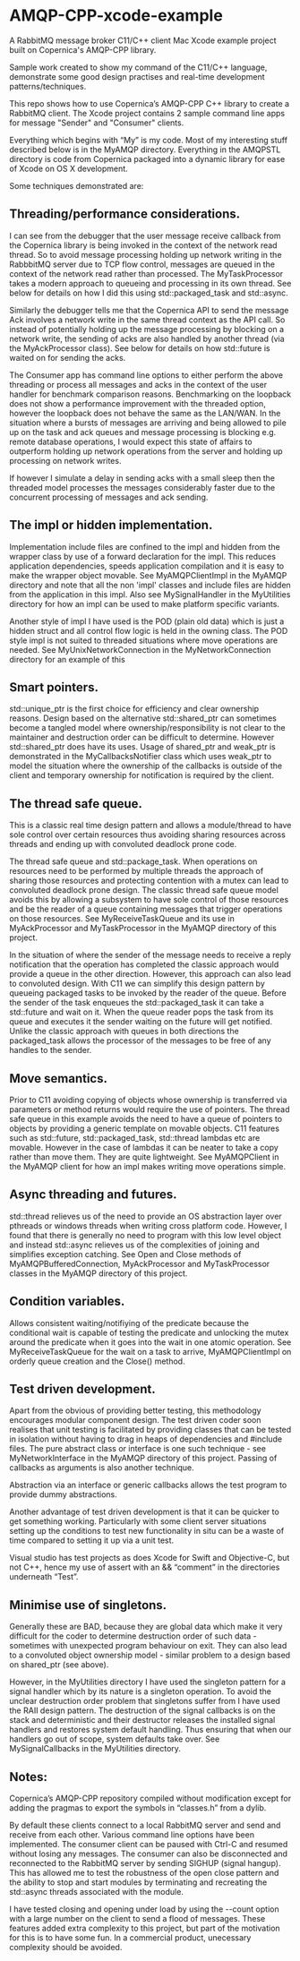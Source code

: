 # AMQP-CPP-xcode-example
A RabbitMQ message broker C11/C++ client Mac Xcode example project built on Copernica's AMQP-CPP library.

Sample work created to show my command of the C11/C++ language, demonstrate some good design practises and real-time development patterns/techniques.

This repo shows how to use Copernica’s AMQP-CPP C++ library to create a RabbitMQ client. The Xcode project contains 2 sample command line apps for message "Sender" and "Consumer" clients.

Everything which begins with “My” is my code. Most of my interesting stuff described below is in the MyAMQP directory. Everything in the AMQPSTL directory is code from Copernica packaged into a dynamic library for ease of Xcode on OS X development.

Some techniques demonstrated are:

## Threading/performance considerations.
I can see from the debugger that the user message receive callback from the Copernica library is being invoked in the context of the network read thread. So to avoid message processing holding up network writing in the RabbbitMQ server due to TCP flow control, messages are queued in the context of the network read rather than processed. The MyTaskProcessor takes a modern approach to queueing and processing in its own thread. See below for details on how I did this using std::packaged_task and std::async.

Similarly the debugger tells me that the Copernica API to send the message Ack involves a network write in the same thread context as the API call. So instead of potentially holding up the message processing by blocking on a network write, the sending of acks are also handled by another thread (via the MyAckProcessor class). See below for details on how std::future is waited on for sending the acks.

The Consumer app has command line options to either perform the above threading or process all messages and acks in the context of the user handler for benchmark comparison reasons. Benchmarking on the loopback does not show a performance improvement with the threaded option, however the loopback does not behave the same as the LAN/WAN. In the situation where a bursts of messages are arriving and being allowed to pile up on the task  and ack queues and message processing is blocking e.g. remote database operations, I would expect this state of affairs to outperform holding up network operations from the server and holding up processing on network writes.

If however I simulate a delay in sending acks with a small sleep then the threaded model processes the messages considerably faster due to the concurrent processing of messages and ack sending.

## The impl or hidden implementation.
Implementation include files are confined to the impl and hidden from the wrapper class by use of a forward declaration for the impl. This reduces application dependencies, speeds application compilation and it is easy to make the wrapper object movable. See MyAMQPClientImpl in the MyAMQP directory and note that all the non 'impl' classes and include files are hidden from the application in this impl. Also see MySignalHandler in the MyUtilities directory for how an impl can be used to make platform specific variants.

Another style of impl I have used is the POD (plain old data) which is just a hidden struct and all control flow logic is held in the owning class. The POD style impl is not suited to threaded situations where move operations are needed. See MyUnixNetworkConnection in the MyNetworkConnection directory for an example of this 

## Smart pointers.
std::unique_ptr is the first choice for efficiency and clear ownership reasons. Design based on the alternative std::shared_ptr can sometimes become a tangled model where ownership/responsibility is not clear to the maintainer and destruction order can be difficult to determine. However std::shared_ptr does have its uses. Usage of shared_ptr and weak_ptr is demonstrated in the MyCallbacksNotifier class which uses weak_ptr to model the situation where the ownership of the callbacks is outside of the client and temporary ownership for notification is required by the client.

## The thread safe queue.
This is a classic real time design pattern and allows a module/thread to have sole control over certain resources thus avoiding sharing resources across threads and ending up with convoluted deadlock prone code.

The thread safe queue and std::package_task. When operations on resources need to be performed by multiple threads the approach of sharing those resources and protecting contention with a mutex can lead to convoluted deadlock prone design. The classic thread safe queue model avoids this by allowing a subsystem to have sole control of those resources and be the reader of a queue containing messages that trigger operations on those resources. See MyReceiveTaskQueue and its use in MyAckProcessor and MyTaskProcessor in the MyAMQP directory of this project.

In the situation of where the sender of the message needs to receive a reply notification that the operation has completed the classic approach would provide a queue in the other direction. However, this approach can also lead to convoluted design. With C11 we can simplify this design pattern by queueing packaged tasks to be invoked by the reader of the queue. Before the sender of the task enqueues the std::packaged_task it can take a std::future and wait on it. When the queue reader pops the task from its queue and executes it the sender waiting on the future will get notified. Unlike the classic approach with queues in both directions the packaged_task allows the processor of the messages to be free of any handles to the sender.

## Move semantics.
Prior to C11 avoiding copying of objects whose ownership is transferred via parameters or method returns would require the use of pointers. The thread safe queue in this example avoids the need to have a queue of pointers to objects by providing a generic template on movable objects. C11 features such as std::future, std::packaged_task, std::thread lambdas etc are movable. However in the case of lambdas it can be neater to take a copy rather than move them. They are quite lightweight. See MyAMQPClient in the MyAMQP client for how an impl makes writing move operations simple.

## Async threading and futures.
std::thread relieves us of the need to provide an OS abstraction layer over pthreads or windows threads when writing cross platform code. However, I found that there is generally no need to program with this low level object and instead std::async relieves us of the complexities of joining and simplifies exception catching. See Open and Close methods of MyAMQPBufferedConnection,  MyAckProcessor and MyTaskProcessor classes in the MyAMQP directory of this project.

## Condition variables.
Allows consistent waiting/notifiying of the predicate because the conditional wait is capable of testing the predicate and unlocking the mutex around the predicate when it goes into the wait in one atomic operation. See MyReceiveTaskQueue for the wait on a task to arrive, MyAMQPClientImpl on orderly queue creation and the Close() method.

## Test driven development.
Apart from the obvious of providing better testing, this methodology encourages  modular component design. The test driven coder soon realises that unit testing is facilitated by providing classes that can be tested in isolation without having to drag in heaps of dependencies and #include files. The pure abstract class or interface is one such technique - see MyNetworkInterface in the MyAMQP directory of this project. Passing of callbacks as arguments is also another technique.

Abstraction via an interface or generic callbacks allows the test program to provide dummy abstractions.

Another advantage of test driven development is that it can be quicker to get something working. Particularly with some client server situations setting up the conditions to test new functionality in situ can be a waste of time compared to setting it up via a unit test.

Visual studio has test projects as does Xcode for Swift and Objective-C, but not C++, hence my use of assert with an && “comment” in the directories underneath “Test”.

## Minimise use of singletons.
Generally these are BAD, because they are global data which make it very difficult for the coder to determine destruction order of such data - sometimes with unexpected program behaviour on exit. They can also lead to a convoluted object ownership model - similar problem to a design based on shared_ptr (see above).

However, in the MyUtilities directory I have used the singleton pattern for a signal handler which by its nature is a singleton operation. To avoid the unclear destruction order problem that singletons suffer from I have used the RAII design pattern. The destruction of the signal callbacks is on the stack and deterministic and their destructor releases the installed signal handlers and restores system default handling. Thus ensuring that when our handlers go out of scope, system defaults take over. See MySignalCallbacks in the MyUtilities directory.

## Notes:
Copernica’s  AMQP-CPP repository compiled without modification except for adding the pragmas to export the symbols in “classes.h” from a dylib.

By default these clients connect to a local RabbitMQ server and send and receive from each other. Various command line options have been implemented. The consumer client can be paused with Ctrl-C and resumed without losing any messages. The consumer can also be disconnected and reconnected to the RabbitMQ server by sending SIGHUP (signal hangup). This has allowed me to test the robustness of the open close pattern and the ability to stop and start modules by terminating and recreating the std::async threads associated with the module.

I have tested closing and opening under load by using the --count <message count> option with a large number on the client to send a flood of messages. These features added extra complexity to this project, but part of the motivation for this is to have some fun. In a commercial product, unecessary complexity should be avoided.


